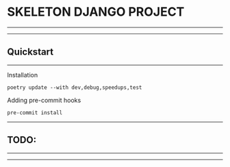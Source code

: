 # SKELETON DJANGO PROJECT

_________________________

-------------------------

## Quickstart

_____________

Installation

```shell
poetry update --with dev,debug,speedups,test
```

Adding pre-commit hooks

```shell
pre-commit install
```

-------------

## TODO:

________

--------

